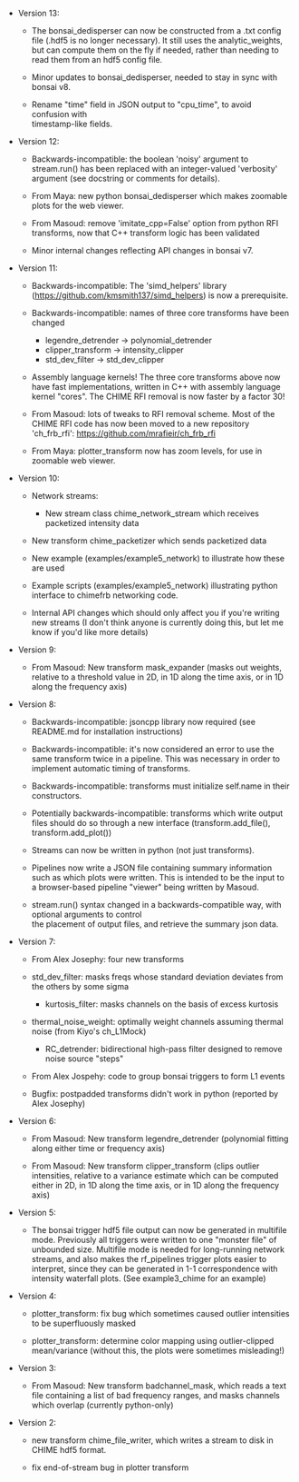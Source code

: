 - Version 13:

     - The bonsai_dedisperser can now be constructed from a .txt config file
       (.hdf5 is no longer necessary).  It still uses the analytic_weights, but
       can compute them on the fly if needed, rather than needing to read them
       from an hdf5 config file.

     - Minor updates to bonsai_dedisperser, needed to stay in sync with bonsai v8.

     - Rename "time" field in JSON output to "cpu_time", to avoid confusion with	
       timestamp-like fields.

- Version 12:

     - Backwards-incompatible: the boolean 'noisy' argument to stream.run() has been replaced
       with an integer-valued 'verbosity' argument (see docstring or comments for details).

     - From Maya: new python bonsai_dedisperser which makes zoomable plots for the web viewer.

     - From Masoud: remove 'imitate_cpp=False' option from python RFI transforms, now that
       C++ transform logic has been validated

     - Minor internal changes reflecting API changes in bonsai v7.

- Version 11:

     - Backwards-incompatible: The 'simd_helpers' library (https://github.com/kmsmith137/simd_helpers)
       is now a prerequisite.

     - Backwards-incompatible: names of three core transforms have been changed
         - legendre_detrender -> polynomial_detrender
         - clipper_transform -> intensity_clipper
         - std_dev_filter -> std_dev_clipper

     - Assembly language kernels!  The three core transforms above now have fast implementations, 
       written in C++ with assembly language kernel "cores".  The CHIME RFI removal is now faster
       by a factor 30!

     - From Masoud: lots of tweaks to RFI removal scheme.
       Most of the CHIME RFI code has now been moved to a new repository 'ch_frb_rfi':
           https://github.com/mrafieir/ch_frb_rfi

     - From Maya: plotter_transform now has zoom levels, for use in zoomable web viewer.

- Version 10:

     - Network streams:
         - New stream class chime_network_stream which receives packetized intensity data
	 - New transform chime_packetizer which sends packetized data
	 - New example (examples/example5_network) to illustrate how these are used

     - Example scripts (examples/example5_network) illustrating python interface to
       chimefrb networking code.

     - Internal API changes which should only affect you if you're writing new streams
       (I don't think anyone is currently doing this, but let me know if you'd like more details)

- Version 9:

     - From Masoud: New transform mask_expander (masks out weights, relative to a threshold
       value in 2D, in 1D along the time axis, or in 1D along the frequency axis)

- Version 8:

     - Backwards-incompatible: jsoncpp library now required (see README.md for installation instructions)

     - Backwards-incompatible: it's now considered an error to use the same transform twice in a pipeline.
       This was necessary in order to implement automatic timing of transforms.
     
     - Backwards-incompatible: transforms must initialize self.name in their constructors.

     - Potentially backwards-incompatible: transforms which write output files should do so through
       a new interface (transform.add_file(), transform.add_plot())

     - Streams can now be written in python (not just transforms).

     - Pipelines now write a JSON file containing summary information such as which plots were written.
       This is intended to be the input to a browser-based pipeline "viewer" being written by Masoud.

     - stream.run() syntax changed in a backwards-compatible way, with optional arguments to control	
       the placement of output files, and retrieve the summary json data.

- Version 7:

     - From Alex Josephy: four new transforms
	- std_dev_filter: masks freqs whose standard deviation deviates from the others by some sigma
        - kurtosis_filter: masks channels on the basis of excess kurtosis 
	- thermal_noise_weight: optimally weight channels assuming thermal noise (from Kiyo's ch_L1Mock)
        - RC_detrender: bidirectional high-pass filter designed to remove noise source "steps"

     - From Alex Jospehy: code to group bonsai triggers to form L1 events

     - Bugfix: postpadded transforms didn't work in python (reported by Alex Josephy)

- Version 6:

     - From Masoud: New transform legendre_detrender (polynomial fitting along either time or frequency axis)

     - From Masoud: New transform clipper_transform (clips outlier intensities, relative to a variance
       estimate which can be computed either in 2D, in 1D along the time axis, or in 1D along the frequency
       axis)

- Version 5:

     - The bonsai trigger hdf5 file output can now be generated in multifile mode.  Previously
       all triggers were written to one "monster file" of unbounded size.  Multifile mode is
       needed for long-running network streams, and also makes the rf_pipelines trigger plots
       easier to interpret, since they can be generated in 1-1 correspondence with intensity
       waterfall plots.  (See example3_chime for an example)

- Version 4:

  - plotter_transform: fix bug which sometimes caused outlier intensities to be superfluously masked
  
  - plotter_transform: determine color mapping using outlier-clipped mean/variance (without this, the
    plots were sometimes misleading!)

- Version 3:

  - From Masoud: New transform badchannel_mask, which reads a text file containing a list of bad 
    frequency ranges, and masks channels which overlap (currently python-only)

- Version 2:

  - new transform chime_file_writer, which writes a stream to disk in CHIME hdf5 format.

  - fix end-of-stream bug in plotter transform
